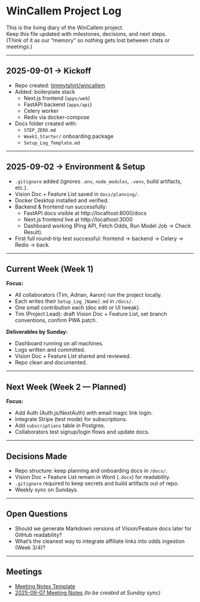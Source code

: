 # WinCallem Project Log

This is the living diary of the WinCallem project.  
Keep this file updated with milestones, decisions, and next steps.  
(Think of it as our “memory” so nothing gets lost between chats or meetings.)

---

## 2025-09-01 → Kickoff
- Repo created: [timmytshirt/wincallem](https://github.com/timmytshirt/wincallem)
- Added: boilerplate stack
  - Next.js frontend (`apps/web`)
  - FastAPI backend (`apps/api`)
  - Celery worker
  - Redis via docker-compose
- Docs folder created with:
  - `STEP_ZERO.md`
  - `Week1_Starter/` onboarding package
  - `Setup_Log_Template.md`

---

## 2025-09-02 → Environment & Setup
- `.gitignore` added (ignores `.env`, `node_modules`, `.venv`, build artifacts, etc.).
- Vision Doc + Feature List saved in `docs/planning/`.
- Docker Desktop installed and verified.
- Backend & frontend run successfully:
  - FastAPI docs visible at http://localhost:8000/docs
  - Next.js frontend live at http://localhost:3000
  - Dashboard working (Ping API, Fetch Odds, Run Model Job → Check Result).
- First full round-trip test successful: frontend → backend → Celery → Redis → back.

---

## Current Week (Week 1)
**Focus:**
- All collaborators (Tim, Adrian, Aaron) run the project locally.
- Each writes their `Setup_Log_[Name].md` in `/docs/`.
- One small contribution each (doc edit or UI tweak).
- Tim (Project Lead): draft Vision Doc + Feature List, set branch conventions, confirm PWA patch.

**Deliverables by Sunday:**
- Dashboard running on all machines.
- Logs written and committed.
- Vision Doc + Feature List shared and reviewed.
- Repo clean and documented.

---

## Next Week (Week 2 — Planned)
**Focus:**
- Add Auth (Auth.js/NextAuth) with email magic link login.
- Integrate Stripe (test mode) for subscriptions.
- Add `subscriptions` table in Postgres.
- Collaborators test signup/login flows and update docs.

---

## Decisions Made
- Repo structure: keep planning and onboarding docs in `/docs/`.
- Vision Doc + Feature List remain in Word (`.docx`) for readability.
- `.gitignore` required to keep secrets and build artifacts out of repo.
- Weekly sync on Sundays.

---

## Open Questions
- Should we generate Markdown versions of Vision/Feature docs later for GitHub readability?
- What’s the cleanest way to integrate affiliate links into odds ingestion (Week 3/4)?

---

## Meetings
- [Meeting Notes Template](meetings/meeting_notes_template.md)  
- [2025-09-07 Meeting Notes](meetings/2025-09-07.md) *(to be created at Sunday sync)*

